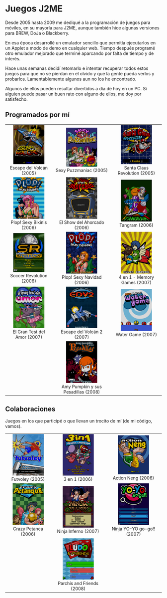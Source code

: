 # Juegos J2ME
Desde 2005 hasta 2009 me dediqué a la programación de juegos para móviles, en su mayoría para J2ME, aunque también hice algunas versiones para BREW, DoJa o Blackberry.

En esa época desarrollé un emulador sencillo que permitía ejecutarlos en un Applet a modo de demo en cualquier web. Tiempo después programé otro emulador mejorado que terminé aparcando por falta de tiempo y de interés.

Hace unas semanas decidí retomarlo e intentar recuperar todos estos juegos para que no se pierdan en el olvido y que la gente pueda verlos y probarlos. Lamentablemente algunos aun no los he encontrado.

Algunos de ellos pueden resultar divertidos a día de hoy en un PC. Si alguien puede pasar un buen rato con alguno de ellos, me doy por satisfecho.

## Programados por mí

||||
|:---:|:---:|:---:|
[<img src="screenshots/Escape_menu.png" width="100" />](Escape.md)<br>Escape del Volcán (2005) | [<img src="screenshots/Puzzmaniac_title.png" width="100" />](Puzzmaniac.md)<br>Sexy Puzzmaniac (2005) | [<img src="screenshots/SantaRev_menu.png" width="100" />](SantaRev.md)<br>Santa Claus Revolution (2005)
[<img src="screenshots/PlopSexyBikinis_title.png" width="100" />](PlopSexyBikinis.md)<br>Plop! Sexy Bikinis (2006) | [<img src="screenshots/Ahorcado_menu.png" width="100" />](Ahorcado.md)<br>El Show del Ahorcado (2006) | [<img src="screenshots/Tangram_title.png" width="100" />](Tangram.md)<br>Tangram (2006)
 [<img src="screenshots/SoccerRevolution_menu.png" width="100" />](SoccerRevolution.md)<br>Soccer Revolution (2006) | [<img src="screenshots/SexyPlop_title.png" width="100" />](SexyPlop.md)<br>Plop! Sexy Navidad (2006) | [<img src="screenshots/CuatroEnUno_title.png" width="100" />](CuatroEnUno.md)<br>4 en 1 - Memory Games (2007)
 [<img src="screenshots/TestAmor_title.png" width="100" />](TestAmor.md)<br>El Gran Test del Amor (2007) | [<img src="screenshots/EdV2_title.png" width="100" />](EdV2.md)<br>Escape del Volcán 2 (2007) | [<img src="screenshots/WaterGame_menu.png" width="100" />](WaterGame.md)<br>Water Game (2007)
 | | [<img src="screenshots/Amy_title.png" width="100" />](Amy.md)<br>Amy Pumpkin y sus Pesadillas (2008) |

## Colaboraciones
Juegos en los que participé o que llevan un trocito de mí (de mi código, vamos).

||||
|:---:|:---:|:---:|
[<img src="screenshots/Futvoley_menu.png" width="100" />](Futvoley.md)<br>Futvoley (2005) | [<img src="screenshots/TresEnUno_menu.png" width="100" />](TresEnUno.md)<br>3 en 1 (2006) |[<img src="screenshots/ActionNeng_menu.png" width="100" />](ActionNeng.md)<br>Action Neng (2006) 
[<img src="screenshots/Petanca_title.png" width="100" />](Petanca.md)<br>Crazy Petanca (2006) | [<img src="screenshots/NinjaInferno_menu.png" width="100" />](NinjaInferno.md)<br>Ninja Inferno (2007) | [<img src="screenshots/YoYoGoGo_menu.png" width="100" />](YoYoGoGo.md)<br>Ninja YO-YO go-go!! (2007)
| | [<img src="screenshots/ParchisAndFriends_menu.png" width="100" />](YoYoGoGo.md)<br>Parchís and Friends (2008)